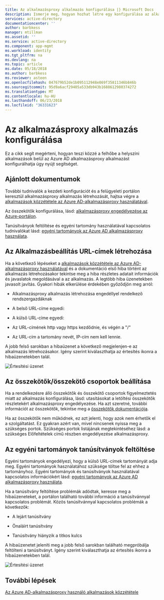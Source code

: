 ```yaml
---
title: Az alkalmazásproxy alkalmazás konfigurálása |} Microsoft Docs
description: Ismerje meg, hogyan hozhat létre egy konfigurálása az alkalmazásproxy alkalmazást néhány egyszerű lépésben
services: active-directory
documentationcenter: ''
author: barbkess
manager: mtillman
ms.assetid: ''
ms.service: active-directory
ms.component: app-mgmt
ms.workload: identity
ms.tgt_pltfrm: na
ms.devlang: na
ms.topic: article
ms.date: 05/18/2018
ms.author: barbkess
ms.reviewer: asteen
ms.openlocfilehash: 047679b52de1b095112948e869f35811346b846b
ms.sourcegitcommit: 95d9a6acf29405a533db943b1688612980374272
ms.translationtype: MT
ms.contentlocale: hu-HU
ms.lasthandoff: 06/23/2018
ms.locfileid: "36331623"
---
```

# <a name="how-to-configure-an-application-proxy-application"></a>Az alkalmazásproxy alkalmazás konfigurálása

Ez a cikk segít megérteni, hogyan teszi közzé a felhőbe a helyszíni alkalmazások belül az Azure AD alkalmazásproxy alkalmazást konfigurálhatja úgy nyújt segítséget.

## <a name="recommended-documents"></a>Ajánlott dokumentumok 

További tudnivalók a kezdeti konfigurációt és a felügyeleti portálon keresztül alkalmazásproxy alkalmazás létrehozását, hajtsa végre a [alkalmazások közzététele az Azure AD-alkalmazásproxy használatával](manage-apps/application-proxy-publish-azure-portal.md).

Az összekötők konfigurálása, lásd: [alkalmazásproxy engedélyezése az Azure-portálon](manage-apps/application-proxy-enable.md).

Tanúsítványok feltöltése és egyéni tartomány használatával kapcsolatos tudnivalókat lásd: [egyéni tartományok az Azure AD alkalmazásproxy használata](manage-apps/application-proxy-configure-custom-domain.md).

## <a name="create-the-applicationsetting-the-urls"></a>Az Alkalmazásbeállítás URL-címek létrehozása

Ha a következő lépéseket a [alkalmazások közzététele az Azure AD-alkalmazásproxy használatával](manage-apps/application-proxy-publish-azure-portal.md) és a dokumentáció első hiba történt az alkalmazás létrehozásakor tekintse meg a hiba részletes adatait információk és javaslatok megoldásával a az alkalmazás. A legtöbb hiba üzenetekben javasolt javítás. Gyakori hibák elkerülése érdekében győződjön meg arról:

-   Alkalmazásproxy alkalmazás létrehozása engedéllyel rendelkező rendszergazdáknak

-   A belső URL-címe egyedi:

-   A külső URL-címe egyedi:

-   Az URL-címének http vagy https kezdődnie, és végén a "/"

-   Az URL-cím a tartomány nevét, IP-cím nem kell lennie.

A jobb felső sarokban a hibaüzenet a következő megjelenjen-e az alkalmazás létrehozásakor. Igény szerint kiválaszthatja az értesítés ikonra a hibaüzenetekben talál.

   ![Értesítési üzenet](./media/application-proxy-config-how-to/error-message.png)

## <a name="configure-connectorsconnector-groups"></a>Az összekötők/összekötő csoportok beállítása

Ha a rendelkezésre álló összekötők és összekötő csoportok figyelmeztetés miatt az alkalmazás konfigurálása, lásd: utasításokat a letöltési összekötők részletekért alkalmazásproxy engedélyezése. Ha azt szeretné, további információt az összekötők, tekintse meg a [összekötők dokumentációja](manage-apps/application-proxy-connectors.md).

Ha az összekötők nem működnek, ez azt jelenti, hogy azok nem érhetők el a szolgáltatást. Ez gyakran azért van, mivel nincsenek nyissa meg a szükséges portok. Szükséges portok listájának megtekintéséhez lásd: a szükséges Előfeltételek című részben engedélyezése alkalmazásproxy.

## <a name="upload-certificates-for-custom-domains"></a>Az egyéni tartományok tanúsítványok feltöltése

Egyéni tartományok engedélyezi, hogy a külső URL-címek tartományát adja meg. Egyéni tartományok használatához szüksége töltse fel az ehhez a tartományhoz. Egyéni tartományok és tanúsítványok használatával kapcsolatos információkért lásd: [egyéni tartományok az Azure AD alkalmazásproxy használata](manage-apps/application-proxy-configure-custom-domain.md). 

Ha a tanúsítvány feltöltése problémák adódtak, keresse meg a hibaüzeneteket, a portálon található további információ a tanúsítvánnyal kapcsolatos problémát. Közös tanúsítvánnyal kapcsolatos problémák a következők:

-   A lejárt tanúsítvány

-   Önaláírt tanúsítvány

-   Tanúsítvány hiányzik a titkos kulcs

A hibaüzenetet jeleníti meg a jobb felső sarokban található megpróbálja feltölteni a tanúsítványt. Igény szerint kiválaszthatja az értesítés ikonra a hibaüzenetekben talál.

   ![Értesítési üzenet](./media/application-proxy-config-how-to/error-message2.png)

## <a name="next-steps"></a>További lépések
[Az Azure AD-alkalmazásproxy használó alkalmazások közzététele](manage-apps/application-proxy-publish-azure-portal.md)
